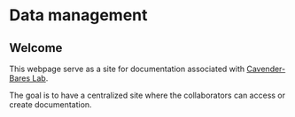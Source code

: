 # Data management

## Welcome

This webpage serve as a site for documentation associated with
[Cavender-Bares Lab](https://cbs.umn.edu/cavender-bares-lab/home). 

The goal is to have a centralized site where the collaborators can access 
or create documentation.